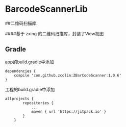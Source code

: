 # BarcodeScannerLib
##二维码扫描库.

####基于 zxing 的二维码扫描库，封装了View视图

## Gradle
app的build.gradle中添加
```
dependencies {
    compile 'com.github.zcolin:ZBarCodeScanner:1.0.6'
}
```
工程的build.gradle中添加
```
allprojects {
		repositories {
			...
			maven { url 'https://jitpack.io' }
		}
	}
```
